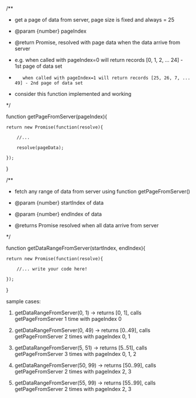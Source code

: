  

/**

* get a page of data from server, page size is fixed and always = 25

* @param {number} pageIndex

 * @return Promise, resolved with page data when the data arrive from server

*   e.g. when called with pageIndex=0 will return records [0, 1, 2, ... 24] - 1st page of data set

*        when called with pageIndex=1 will return records [25, 26, 7, ... 49] - 2nd page of data set

* consider this function implemented and working

*/

 

function getPageFromServer(pageIndex){

    return new Promise(function(resolve){

        //...

        resolve(pageData);

    });

}

 

/**

* fetch any range of data from server using function getPageFromServer()

* @param {number} startIndex of data

* @param {number} endIndex of data

* @returns Promise resolved when all data arrive from server

 */

function getDataRangeFromServer(startIndex, endIndex){

    return new Promise(function(resolve){

        //... write your code here!

    });

}

 

sample cases:

 

1) getDataRangeFromServer(0, 1) -> returns [0, 1], calls getPageFromServer 1 time with pageIndex 0

2) getDataRangeFromServer(0, 49) -> returns [0..49], calls getPageFromServer 2 times  with pageIndex 0, 1

3) getDataRangeFromServer(5, 51) -> returns [5..51], calls getPageFromServer 3 times  with pageIndex 0, 1, 2

 

4) getDataRangeFromServer(50, 99) -> returns [50..99], calls getPageFromServer 2 times with pageIndex 2, 3

5) getDataRangeFromServer(55, 99) -> returns [55..99], calls getPageFromServer 2 times with pageIndex 2, 3

 
